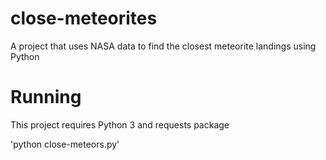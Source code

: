 # close-meteorites
A project that uses NASA data to find the closest meteorite landings using Python

# Running

This project requires Python 3 and requests package

'python close-meteors.py'
